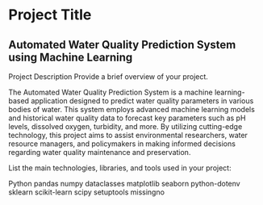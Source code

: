 # Project Title
## Automated Water Quality Prediction System using Machine Learning

Project Description
Provide a brief overview of your project.

The Automated Water Quality Prediction System is a machine learning-based application designed to predict water quality parameters in various bodies of water. This system employs advanced machine learning models and historical water quality data to forecast key parameters such as pH levels, dissolved oxygen, turbidity, and more. By utilizing cutting-edge technology, this project aims to assist environmental researchers, water resource managers, and policymakers in making informed decisions regarding water quality maintenance and preservation.

List the main technologies, libraries, and tools used in your project:

Python
pandas
numpy
dataclasses
matplotlib
seaborn
python-dotenv
sklearn
scikit-learn
scipy
setuptools
missingno
